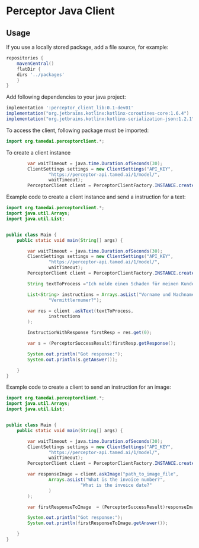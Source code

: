 # Perceptor Java Client

## Usage

If you use a locally stored package, add a file source, for example:

```gradle
repositories {
    mavenCentral()
    flatDir {
    dirs '../packages'
    }
}
```

Add following dependencies to your java project:

```gradle
implementation ':perceptor_client_lib:0.1-dev01'
implementation("org.jetbrains.kotlinx:kotlinx-coroutines-core:1.6.4")
implementation("org.jetbrains.kotlinx:kotlinx-serialization-json:1.2.1")
```

To access the client, following package must be imported:
```java
import org.tamedai.perceptorclient.*;
```


To create a client instance
```java
        var waitTimeout = java.time.Duration.ofSeconds(30);
        ClientSettings settings = new ClientSettings("API_KEY",
                "https://perceptor-api.tamed.ai/1/model/",
                waitTimeout);
        PerceptorClient client = PerceptorClientFactory.INSTANCE.createClient(settings);
```
    
Example code to create a client instance and send a instruction for a text:

```java
import org.tamedai.perceptorclient.*;
import java.util.Arrays;
import java.util.List;


public class Main {
    public static void main(String[] args) {

        var waitTimeout = java.time.Duration.ofSeconds(30);
        ClientSettings settings = new ClientSettings("API_KEY",
                "https://perceptor-api.tamed.ai/1/model/",
                waitTimeout);
        PerceptorClient client = PerceptorClientFactory.INSTANCE.createClient(settings);

        String textToProcess ="Ich melde einen Schaden für meinen Kunden Hans Helmut. Meine Vermittlernumer ist die 090.100.";

        List<String> instructions = Arrays.asList("Vorname und Nachname des Kunden?",
                "Vermittlernumer?");

        var res = client .askText(textToProcess,
                instructions
        );

        InstructionWithResponse firstResp = res.get(0);

        var s = (PerceptorSuccessResult)firstResp.getResponse();

        System.out.println("Got response:");
        System.out.println(s.getAnswer());

    }
}
```

Example code to create a client to send an instruction for an image:

```java
import org.tamedai.perceptorclient.*;
import java.util.Arrays;
import java.util.List;


public class Main {
    public static void main(String[] args) {

        var waitTimeout = java.time.Duration.ofSeconds(30);
        ClientSettings settings = new ClientSettings("API_KEY",
                "https://perceptor-api.tamed.ai/1/model/",
                waitTimeout);
        PerceptorClient client = PerceptorClientFactory.INSTANCE.createClient(settings);

        var responseImage = client.askImage("path_to_image_file", 
                Arrays.asList("What is the invoice number?",
                            "What is the invoice date?"
                )
        );

        var firstResponseToImage  = (PerceptorSuccessResult)responseImage.get(0).getResponse();

        System.out.println("Got response:");
        System.out.println(firstResponseToImage.getAnswer());

    }
}
```



